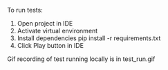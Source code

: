To run tests:
1. Open project in IDE
2. Activate virtual environment
3. Install dependencies pip install -r requirements.txt
4. Click Play button in IDE

Gif recording of test running locally is in test_run.gif